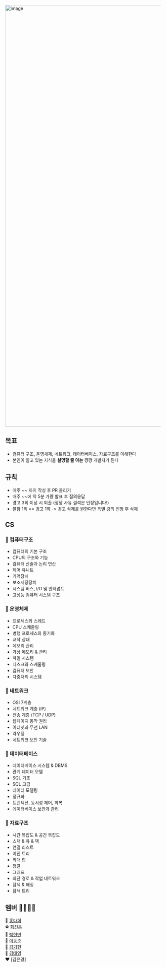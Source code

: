 <img width="1359" alt="image" src="https://github.com/hdaisywd/CS-Study/assets/102342953/6c14967d-3be9-4d9a-81f9-2669f697b333">

## 목표
- 컴퓨터 구조, 운영체제, 네트워크, 데이터베이스, 자료구조를 이해한다 
- 본인이 알고 있는 지식을 **설명할 줄 아는** 짱짱 개발자가 된다

## 규칙 
- 매주 ~~ 까지 작성 후 PR 올리기 
- 매주 ~~에 약 5분 가량 발표 후 질의응답
- 경고 3회 이상 시 퇴출 (정당 사유 결석은 인정입니다!)
- 불참 1회 == 경고 1회 -> 경고 삭제를 원한다면 특별 강의 진행 후 삭제 

## CS
### 📌 컴퓨터구조
- 컴퓨터의 기본 구조
- CPU의 구조와 기능
- 컴퓨터 산술과 논리 연산
- 제어 유니트
- 기억장치
- 보조저장장치
- 시스템 버스, I/O 및 인터럽트
- 고성능 컴퓨터 시스템 구조 
### 📌 운영체제 
- 프로세스와 스레드
- CPU 스케줄링
- 병행 프로세스와 동기화
- 교착 상태
- 메모리 관리
- 가상 메모리 & 관리
- 파일 시스템
- 디스크와 스케줄링
- 컴퓨터 보안
- 다중처리 시스템
### 📌 네트워크
- OSI 7계층
- 네트워크 계층 (IP)
- 전송 계층 (TCP / UDP)
- 웹페이지 동작 원리 
- 이더넷과 무선 LAN
- 라우팅 
- 네트워크 보안 기술 
### 📌 데이터베이스 
- 데이터베이스 시스템 & DBMS
- 관계 데이터 모델 
- SQL 기초
- SQL 고급
- 데이터 모델링
- 정규화 
- 트랜잭션, 동시성 제어, 회복
- 데이터베이스 보안과 관리 
### 📌 자료구조
- 시간 복잡도 & 공간 복잡도 
- 스택 & 큐 & 덱 
- 연결 리스트
- 이진 트리
- 최대 힙
- 정렬
- 그래프
- 최단 경로 & 작업 네트워크
- 탐색 & 해싱
- 탐색 트리

<!--
## iOS
### 1. 개발 상식 
- 함수형 프로그래밍 
### 2. OOP
- 추상화, 캡슐화, 상속, 다형성 
- DI (의존성 주입) 
### 3. 디자인 패턴 
- 디자인 패턴 개요 
- 어댑터 패턴 
- 싱글톤 패턴 
- 탬플릿 메소드 패턴 
- 팩토리 메소드 패턴 
- 옵저버 패턴 
- 스트레티지 패턴 
- 컴포지트 패턴 
- SOLID 
### 4. Swift 
- Swift 컴파일 과정 
- ARC 
- 제너릭 (Generic) 
-->

## 멤버 👨‍💻👩‍💻
🐯 [홍다희](https://github.com/hdaisywd)  <br>
⚽ [최진훈](https://github.com/pinocchio22) <br>
🍜 [박현빈](https://github.com/Park-hyun-bin) <br>
🌿 [이동준](https://github.com/Madman-dev) <br>
💪 [김기현](https://github.com/zzangzzangguy) <br>
🤩 [김태영](https://github.com/Taeshiki) <br>
❤️ [김은경]
